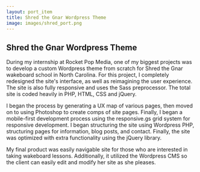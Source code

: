 ```yaml
---
layout: port_item
title: Shred the Gnar Wordpress Theme
image: images/shred_port.png
---
```


## Shred the Gnar Wordpress Theme

During my internship at Rocket Pop Media, one of my biggest projects was to develop a custom Wordpress theme from scratch for Shred the Gnar wakeboard school in North Carolina. For this project, I completely redesigned the site's interface, as well as reimagining the user experience. The site is also fully responsive and uses the Sass preprocessor. The total site is coded heavily in PHP, HTML, CSS and jQuery. 

I began the process by generating a UX map of various pages, then moved on to using Photoshop to create comps of site pages. Finally, I began a mobile-first development process using the responsive.gs grid system for responsive development. I began structuring the site using Wordpress PHP, structuring pages for information, blog posts, and contact. Finally, the site was optimized with extra functionality using the jQuery library.

My final product was easily navigable site for those who are interested in taking wakeboard lessons. Additionally, it utilized the Wordpress CMS so the client can easily edit and modify her site as she pleases. 